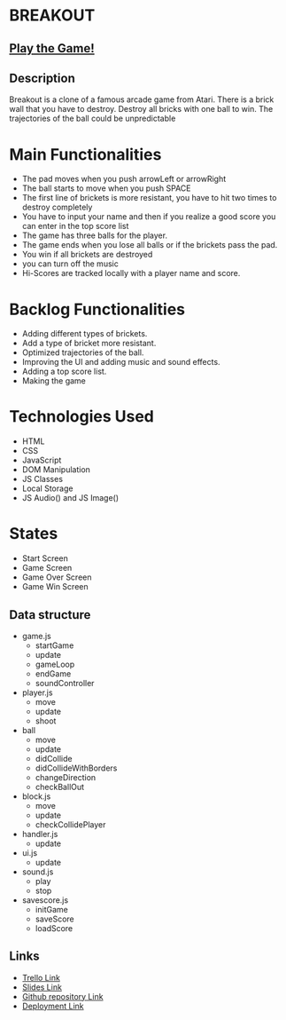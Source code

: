 # BREAKOUT



## [Play the Game!](https://nicolapasa.github.io/breakout/)


## Description
Breakout is a clone of a famous arcade game from Atari. There is a brick wall that you have to destroy. Destroy all bricks with one ball to win. The trajectories of the ball could be unpredictable


# Main Functionalities

- The pad moves when you push arrowLeft or arrowRight
- The ball starts to move when you push SPACE
- The first line of brickets is more resistant, you have to hit two times to destroy completely
- You have to input your name and then if you realize a good score you can enter in the top score list
- The game has three balls for the player.
- The game ends when you lose all balls or if the brickets pass the pad.
- You win if all brickets are destroyed
- you can turn off the music
- Hi-Scores are tracked locally with a player name and score.

# Backlog Functionalities

- Adding different types of brickets.
- Add a type of bricket more resistant.
- Optimized trajectories of the ball.
- Improving the UI and adding music and sound effects.
- Adding a top score list.
- Making the game 

# Technologies Used

- HTML
- CSS
- JavaScript
- DOM Manipulation
- JS Classes
- Local Storage
- JS Audio() and JS Image()

# States

- Start Screen
- Game Screen
- Game Over Screen
- Game Win Screen


## Data structure

- game.js 
  - startGame
  - update
  - gameLoop
  - endGame
  - soundController
- player.js 
  - move
  - update
  - shoot 
- ball 
  - move 
  - update 
  - didCollide 
  - didCollideWithBorders
  - changeDirection
  - checkBallOut
- block.js 
  - move 
  - update 
  - checkCollidePlayer
- handler.js 
  - update 
- ui.js 
  - update 
- sound.js 
  - play
  - stop
- savescore.js
  - initGame
  - saveScore 
  - loadScore 


## Links

- [Trello Link](https://trello.com)
- [Slides Link](http://slides.com)
- [Github repository Link](http://github.com)
- [Deployment Link](http://github.com)